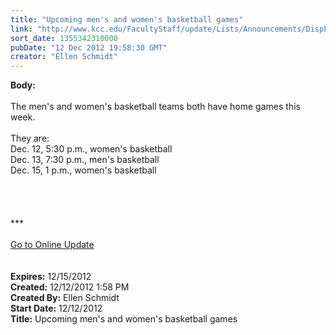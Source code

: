 ```yaml
---
title: "Upcoming men's and women's basketball games"
link: "http://www.kcc.edu/FacultyStaff/update/Lists/Announcements/DispForm.aspx?ID=938"
sort_date: 1355342310000
pubDate: "12 Dec 2012 19:58:30 GMT"
creator: "Ellen Schmidt"
---
```


<div><b>Body:</b> <div class="ExternalClass54B38879B37246A1BCF4A020E65FC723"><div> </div>
<div>The men's and women's basketball teams both have home games this week.</div>
<div> </div>
<div>They are:</div>
<div>Dec. 12, 5:30 p.m., women's basketball</div>
<div>Dec. 13, 7:30 p.m., men's basketball<br />Dec. 15, 1 p.m., women's basketball</div>
<div> </div>
<div> </div>
<div>
<div> </div>
<div> </div>
<div>
<div>***</div>
<div> </div>
<div><a href="/FacultyStaff/update/Pages/dailyupdate.aspx">Go to Online Update</a></div>
<div><br /><br /></div></div></div></div></div>
<div><b>Expires:</b> 12/15/2012</div>
<div><b>Created:</b> 12/12/2012 1:58 PM</div>
<div><b>Created By:</b> Ellen Schmidt</div>
<div><b>Start Date:</b> 12/12/2012</div>
<div><b>Title:</b> Upcoming men&#39;s and women&#39;s basketball games</div>
